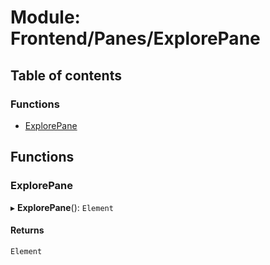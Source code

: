 # Module: Frontend/Panes/ExplorePane

## Table of contents

### Functions

- [ExplorePane](Frontend_Panes_ExplorePane.md#explorepane)

## Functions

### ExplorePane

▸ **ExplorePane**(): `Element`

#### Returns

`Element`
